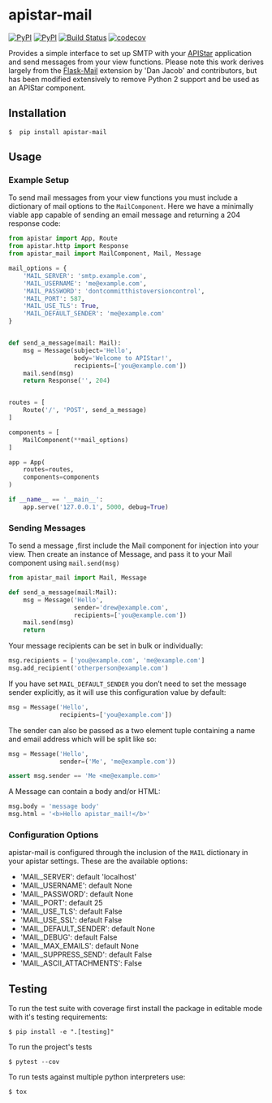 # apistar-mail

[![PyPI](https://img.shields.io/pypi/v/apistar-mail.svg)](https://pypi.org/project/apistar-mail/)
[![PyPI](https://img.shields.io/pypi/pyversions/apistar-mail.svg)](https://pypi.org/project/apistar-mail/)
[![Build Status](https://travis-ci.org/androiddrew/apistar-mail.svg?branch=master)](https://travis-ci.org/androiddrew/apistar-mail)
[![codecov](https://codecov.io/gh/androiddrew/apistar-mail/branch/master/graph/badge.svg)](https://codecov.io/gh/androiddrew/apistar-mail)


Provides a simple interface to set up SMTP with your [APIStar](https://github.com/encode/apistar) application and send messages from your view functions. Please note this work derives largely from the [Flask-Mail](https://github.com/mattupstate/flask-mail) extension by 'Dan Jacob' and contributors, but has been modified extensively to remove Python 2 support and be used as an APIStar component.


## Installation

`$  pip install apistar-mail`

## Usage

### Example Setup

To send mail messages from your view functions you must include a dictionary of mail options to the `MailComponent`. Here we have a minimally viable app capable of sending an email message and returning a 204 response code:

```python
from apistar import App, Route
from apistar.http import Response
from apistar_mail import MailComponent, Mail, Message

mail_options = {
    'MAIL_SERVER': 'smtp.example.com',
    'MAIL_USERNAME': 'me@example.com',
    'MAIL_PASSWORD': 'dontcommitthistoversioncontrol',
    'MAIL_PORT': 587,
    'MAIL_USE_TLS': True,
    'MAIL_DEFAULT_SENDER': 'me@example.com'
}


def send_a_message(mail: Mail):
    msg = Message(subject='Hello',
                  body='Welcome to APIStar!',
                  recipients=['you@example.com'])
    mail.send(msg)
    return Response('', 204)


routes = [
    Route('/', 'POST', send_a_message)
]

components = [
    MailComponent(**mail_options)
]

app = App(
    routes=routes,
    components=components
)

if __name__ == '__main__':
    app.serve('127.0.0.1', 5000, debug=True)

```

### Sending Messages

To send a message ,first include the Mail component for injection into your view. Then create an instance of Message, and pass it to your Mail component using `mail.send(msg)`

```python
from apistar_mail import Mail, Message

def send_a_message(mail:Mail):
    msg = Message('Hello',
                  sender='drew@example.com',
                  recipients=['you@example.com'])
    mail.send(msg)
    return
```

Your message recipients can be set in bulk or individually:

```python
msg.recipients = ['you@example.com', 'me@example.com']
msg.add_recipient('otherperson@example.com')
```

If you have set `MAIL_DEFAULT_SENDER` you don’t need to set the message sender explicitly, as it will use this configuration value by default:

```python
msg = Message('Hello',
              recipients=['you@example.com'])
```

The sender can also be passed as a two element tuple containing a name and email address which will be split like so:

```python
msg = Message('Hello',
              sender=('Me', 'me@example.com'))

assert msg.sender == 'Me <me@example.com>'
```

A Message can contain a body and/or HTML:

```python
msg.body = 'message body'
msg.html = '<b>Hello apistar_mail!</b>'
```

### Configuration Options

apistar-mail is configured through the inclusion of the `MAIL` dictionary in your apistar settings. These are the available options:

* 'MAIL_SERVER': default 'localhost'
* 'MAIL_USERNAME': default None
* 'MAIL_PASSWORD': default None
* 'MAIL_PORT': default 25
* 'MAIL_USE_TLS': default False
* 'MAIL_USE_SSL': default False
* 'MAIL_DEFAULT_SENDER': default None
* 'MAIL_DEBUG': default False
* 'MAIL_MAX_EMAILS': default None
* 'MAIL_SUPPRESS_SEND': default False
* 'MAIL_ASCII_ATTACHMENTS': False


## Testing

To run the test suite with coverage first install the package in editable mode with it's testing requirements:

`$ pip install -e ".[testing]"`

To run the project's tests

`$ pytest --cov`

To run tests against multiple python interpreters use:

`$ tox`